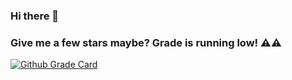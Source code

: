 ### Hi there 👋

<!--
**duskygloom/duskygloom** is a ✨ _special_ ✨ repository because its `README.md` (this file) appears on your GitHub profile.

Here are some ideas to get you started:

- 🔭 I’m currently working on ...
- 🌱 I’m currently learning ...
- 👯 I’m looking to collaborate on ...
- 🤔 I’m looking for help with ...
- 💬 Ask me about ...
- 📫 How to reach me: ...
- 😄 Pronouns: ...
- ⚡ Fun fact: ...
-->

### Give me a few stars maybe? Grade is running low! ⚠️⚠️
[![Github Grade Card](https://github-readme-stats.vercel.app/api?username=duskygloom&show_icons=true&theme=transparent)](https://github.com/anuraghazra/github-readme-stats)
